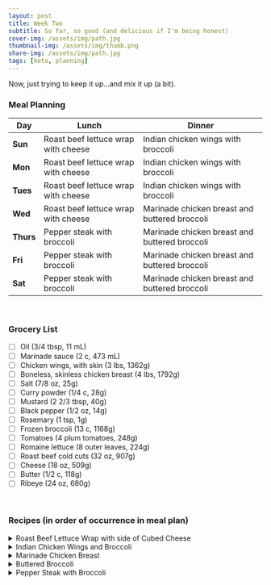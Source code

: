 ```yaml
---
layout: post
title: Week Two
subtitle: So far, so good (and delicious if I'm being honest)
cover-img: /assets/img/path.jpg
thumbnail-img: /assets/img/thumb.png
share-img: /assets/img/path.jpg
tags: [keto, planning]
---
```


Now, just trying to keep it up...and mix it up (a bit).

### Meal Planning

Day | Lunch | Dinner
--- | --- | ---
**Sun** | Roast beef lettuce wrap with cheese | Indian chicken wings with broccoli
**Mon** | Roast beef lettuce wrap with cheese | Indian chicken wings with broccoli
**Tues** | Roast beef lettuce wrap with cheese | Indian chicken wings with broccoli
**Wed** | Roast beef lettuce wrap with cheese | Marinade chicken breast and buttered broccoli
**Thurs** | Pepper steak with broccoli | Marinade chicken breast and buttered broccoli
**Fri** | Pepper steak with broccoli | Marinade chicken breast and buttered broccoli
**Sat** | Pepper steak with broccoli | Marinade chicken breast and buttered broccoli

<br>

### Grocery List

- [ ] Oil (3/4 tbsp, 11 mL)
- [ ] Marinade sauce (2 c, 473 mL)
- [ ] Chicken wings, with skin (3 lbs, 1362g)
- [ ] Boneless, skinless chicken breast (4 lbs, 1792g)
- [ ] Salt (7/8 oz, 25g)
- [ ] Curry powder (1/4 c, 28g)
- [ ] Mustard (2 2/3 tbsp, 40g)
- [ ] Black pepper (1/2 oz, 14g)
- [ ] Rosemary (1 tsp, 1g)
- [ ] Frozen broccoli (13 c, 1168g)
- [ ] Tomatoes (4 plum tomatoes, 248g)
- [ ] Romaine lettuce (8 outer leaves, 224g)
- [ ] Roast beef cold cuts (32 oz, 907g)
- [ ] Cheese (18 oz, 509g)
- [ ] Butter (1/2 c, 118g)
- [ ] Ribeye (24 oz, 680g)

<br>

### Recipes (in order of occurrence in meal plan)

<details><summary>Roast Beef Lettuce Wrap with side of Cubed Cheese</summary>
<p>

<p><strong>Ingredients</strong></p>
<ul>
<li>Roast beef cold cuts, 8 oz (227g)</li>
<li>Mustard, 2 tsp (10g)</li>
<li>Cheese, 4 tbsp, shredded (28g)</li>
<li>Tomato, diced, 1 plum tomato (62g)</li>
<li>Romaine lettuce, 2 outer leaf (56g)</li>
<li>Cheese, cubed, 3.5 oz (95g)</li>
</ul>
<p><strong>Directions</strong></p>
<ol>
<li>Cube the cheese</li>
<li>Build wrap to your liking.</li>
</ol>

</p>
</details>

<details><summary>Indian Chicken Wings and Broccoli</summary>
<p>

<p><strong>Ingredients</strong></p>
<ul>
<li>Oil, 1/4 tbsp (4mL)</li>
<li>Chicken wings, with skin, 1 lbs (454g)</li>
<li>Salt, 1 tsp (6g)</li>
<li>Curry power, 1 1/2 tbsp (9g)</li>
<li>Broccoli, 1 1/2 cup (137g)</li>
</ul>
<p><strong>Directions</strong></p>
<ol>
<li>Preheat oven to 450 F (230 C)</li>
<li>Grease a large baking tray with the oil of your choice.</li>
<li>Season the wings with the salt and curry powder, being sure to rub it in and coat all sides.</li>
<li>Bake in the oven for 35-40 minutes or until the internal temperature reaches 165 F (75 C)</li>
<li>When chicken has 10 minutes remaining, cook broccoli according to package</li>
</ol>

</p>
</details>

<details><summary>Marinade Chicken Breast</summary>
<p>

<p><strong>Ingredients</strong></p>
<ul>
<li>Boneless, skinless chicken breast, 1 lbs (448g)</li>
<li>Marinade sauce, 1/2 c (118 mL)</li>
</ul>
<p><strong>Directions</strong></p>
<ol>
<li>Place the chicken in a ziploc bag with the marinade and mush it around to around to ensure the chicken is fully coated.</li>
<li>Refrigerate and marinade for at least 1 hour, but preferably overnight</li>
<li>Bake</li>
<li>Preheat the oven to 400 F</li>
<li>Remove the chicken from the bag, discarding excess marinade, and bake for 10 minutes in preheated oven.</li>
<li>After the 10 minutes, turn the chicken and bake until no longer ink in the center and juices run clear, about 15 more minutes.</li>
<li>Preheat the oven to broil/grill.</li>
<li>Remove the chicken from the bag, discarding excess marinade, and broil until no longer pink inside, usually 4-8 minutes per side.</li>
</ol>

</p>
</details>

<details><summary>Buttered Broccoli</summary>
<p>

<p><strong>Ingredients</strong></p>
<ul>
<li>Black pepper, 1/2 dash</li>
<li>Salt, 1/2 dash</li>
<li>Frozen broccoli, 1 c (91g)</li>
<li>Butter, 1 tbsp (14g)</li>
</ul>
<p><strong>Directions</strong></p>
<ol>
<li>Prepare broccoli according to instructions on package.</li>
<li>Mix in butter until melted and season with salt and pepper to taste.</li>
</ol>

</p>
</details>

<details><summary>Pepper Steak with Broccoli</summary>
<p>

<p><strong>Ingredients</strong></p>
<ul>
<li>Black pepper, 2 tsp, ground (5g)</li>
<li>Rosemary, 1/3 tsp</li>
<li>Butter, 1 tbsp (14g)</li>
<li>Salt, 1/3 tsp (2g)</li>
<li>Ribeye, 8 oz (227g)</li>
<li>Broccoli, 1 cup (91g)</li>
</ul>
<p><strong>Directions</strong></p>
<ol>
<li>Coat both sides of steaks with pepper and rosemary.</li>
<li>Heat butter in a large skillet. Add steaks and cook over medium-high heat for 5-7 minutes per side for medium</li>
<li>Set broccoli to steam when first add steaks to skillet</li>
<li>Remove steaks from skillet and sprinkle with salt</li>
</ol>

</p>
</details>
